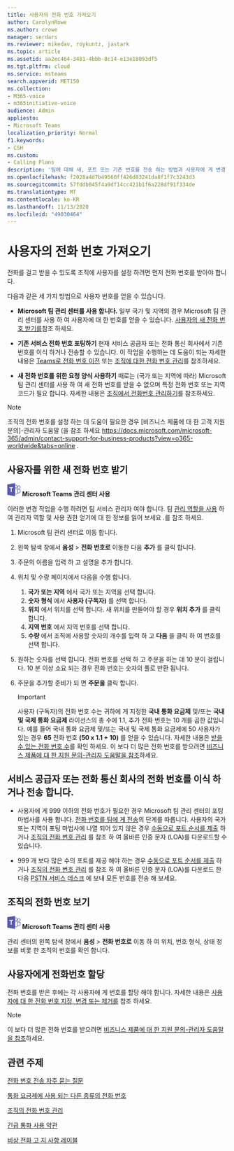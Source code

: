 ```yaml
---
title: 사용자의 전화 번호 가져오기
author: CarolynRowe
ms.author: crowe
manager: serdars
ms.reviewer: mikedav, roykuntz, jastark
ms.topic: article
ms.assetid: aa2ec464-3481-4bbb-8c14-e13e18093df5
ms.tgt.pltfrm: cloud
ms.service: msteams
search.appverid: MET150
ms.collection:
- M365-voice
- m365initiative-voice
audience: Admin
appliesto:
- Microsoft Teams
localization_priority: Normal
f1.keywords:
- CSH
ms.custom:
- Calling Plans
description: '팀에 대해 새, 포트 또는 기존 번호를 전송 하는 방법과 사용자에 게 변경 내용을 표시 하는 방법에 대해 알아봅니다. '
ms.openlocfilehash: f2028a4d7b49560ff426d83241da8f1f7c3243d3
ms.sourcegitcommit: 57fddb045f4a9df14cc421b1f6a228df91f334de
ms.translationtype: MT
ms.contentlocale: ko-KR
ms.lasthandoff: 11/13/2020
ms.locfileid: "49030464"
---
```

# <a name="getting-phone-numbers-for-your-users"></a>사용자의 전화 번호 가져오기

전화를 걸고 받을 수 있도록 조직에 사용자를 설정 하려면 먼저 전화 번호를 받아야 합니다.
  
다음과 같은 세 가지 방법으로 사용자 번호를 얻을 수 있습니다.

- **Microsoft 팀 관리 센터를 사용 합니다.** 일부 국가 및 지역의 경우 Microsoft 팀 관리 센터를 사용 하 여 사용자에 대 한 번호를 얻을 수 있습니다. [사용자의 새 전화 번호 받기를](#get-new-phone-numbers-for-your-users)참조 하세요.

- **기존 서비스 전화 번호 포팅하기** 현재 서비스 공급자 또는 전화 통신 회사에서 기존 번호를 이식 하거나 전송할 수 있습니다. 이 작업을 수행하는 데 도움이 되는 자세한 내용은 [Teams로 전화 번호 이전](/microsoftteams/phone-number-calling-plans/transfer-phone-numbers-to-teams) 또는 [조직에 대한 전화 번호 관리](/microsoftteams/manage-phone-numbers-for-your-organization)를 참조하세요.  
  
- **새 전화 번호를 위한 요청 양식 사용하기** 때로는 (국가 또는 지역에 따라) Microsoft 팀 관리 센터를 사용 하 여 새 전화 번호를 받을 수 없으며 특정 전화 번호 또는 지역 코드가 필요 합니다. 자세한 내용은 [조직에서 전화번호 관리하기](/microsoftteams/manage-phone-numbers-for-your-organization)를 참조하세요.
  
> [!NOTE]
> 조직의 전화 번호를 설정 하는 데 도움이 필요한 경우 [비즈니스 제품에 대 한 고객 지원 문의]-관리자 도움말 (을 참조 하세요 https://docs.microsoft.com/microsoft-365/admin/contact-support-for-business-products?view=o365-worldwide&tabs=online .
  
## <a name="get-new-phone-numbers-for-your-users"></a>사용자를 위한 새 전화 번호 받기

![Microsoft Teams 로고를 나타내는 아이콘](media/teams-logo-30x30.png) **Microsoft Teams 관리 센터 사용**

이러한 변경 작업을 수행 하려면 팀 서비스 관리자 여야 합니다. 팀 [관리 역할을 사용](https://docs.microsoft.com/microsoftteams/using-admin-roles) 하 여 관리자 역할 및 사용 권한 얻기에 대 한 정보를 읽어 보세요 .를 참조 하세요.

1. Microsoft 팀 관리 센터로 이동 합니다.
2. 왼쪽 탐색 창에서 **음성**  >  **전화 번호로** 이동한 다음 **추가** 를 클릭 합니다.
3. 주문의 이름을 입력 하 고 설명을 추가 합니다.
4. 위치 및 수량 페이지에서 다음을 수행 합니다.
    1. **국가 또는 지역** 에서 국가 또는 지역을 선택 합니다.
    2. **숫자 형식** 에서 **사용자 (구독자)** 를 선택 합니다.
    3. **위치** 에서 위치를 선택 합니다. 새 위치를 만들어야 할 경우 **위치 추가** 를 클릭 합니다.
    4. **지역 번호** 에서 지역 번호를 선택 합니다.
    5. **수량** 에서 조직에 사용할 숫자의 개수를 입력 하 고 **다음** 을 클릭 하 여 번호를 선택 합니다.
5. 원하는 숫자를 선택 합니다. 전화 번호를 선택 하 고 주문을 하는 데 10 분이 걸립니다. 10 분 이상 소요 되는 경우 전화 번호는 숫자의 풀로 반환 됩니다.
6. 주문을 추가할 준비가 되 면 **주문을** 클릭 합니다.

    > [!IMPORTANT]
    > 사용자 (구독자)의 전화 번호 수는 귀하에 게 지정한 **국내 통화 요금제** 및/또는 **국내 및 국제 통화 요금제** 라이선스의 총 수에 1.1, 추가 전화 번호는 10 개를 곱한 값입니다. 예를 들어 국내 통화 요금제 및/또는 국내 및 국제 통화 요금제에 50 사용자가 있는 경우 **65** 전화 번호 **(50 x 1.1 + 10)** 를 얻을 수 있습니다. 자세한 내용은 [받을 수 있는 전화 번호 수](/microsoftteams/how-many-phone-numbers-can-you-get)를 확인 하세요. 이 보다 더 많은 전화 번호를 받으려면 [비즈니스 제품에 대 한 지원 문의-관리자 도움말을 참조](https://docs.microsoft.com/microsoft-365/admin/contact-support-for-business-products?view=o365-worldwide&tabs=online)하세요.
  
## <a name="port-or-transfer-phone-numbers-from-your-service-provider-or-phone-carrier"></a>서비스 공급자 또는 전화 통신 회사의 전화 번호를 이식 하거나 전송 합니다.
  
- 사용자에 게 999 이하의 전화 번호가 필요한 경우 Microsoft 팀 관리 센터의 포팅 마법사를 사용 합니다. [전화 번호를 팀에 게 전송](/microsoftteams/phone-number-calling-plans/transfer-phone-numbers-to-teams)의 단계를 따릅니다. 사용자의 국가 또는 지역이 포팅 마법사에 나열 되어 있지 않은 경우 [수동으로 포트 순서를 제출](phone-number-calling-plans/manually-submit-port-order.md) 하거나 [조직의 전화 번호 관리](/microsoftteams/manage-phone-numbers-for-your-organization) 를 참조 하 여 올바른 인증 문자 (LOA)를 다운로드할 수 있습니다.

- 999 개 보다 많은 수의 포트를 제공 해야 하는 경우 [수동으로 포트 순서를 제출](phone-number-calling-plans/manually-submit-port-order.md) 하거나 [조직의 전화 번호 관리](/microsoftteams/manage-phone-numbers-for-your-organization) 를 참조 하 여 올바른 인증 문자 (LOA)를 다운로드 한 다음 [PSTN 서비스 데스크](manage-phone-numbers-for-your-organization/contact-pstn-service-desk.md) 에 보내 모든 번호를 전송 해 보세요.

## <a name="view-the-phone-numbers-for-your-organization"></a>조직의 전화 번호 보기

![Microsoft Teams 로고를 나타내는 아이콘](media/teams-logo-30x30.png) **Microsoft Teams 관리 센터 사용**

관리 센터의 왼쪽 탐색 창에서 **음성**  >  **전화 번호로** 이동 하 여 위치, 번호 형식, 상태 정보를 비롯 한 조직의 번호를 확인 합니다.
  
## <a name="assign-phone-numbers-to-users"></a>사용자에게 전화번호 할당

전화 번호를 받은 후에는 각 사용자에 게 번호를 할당 해야 합니다. 자세한 내용은 [사용자에 대 한 전화 번호 지정, 변경 또는 제거를](/microsoftteams/assign-change-or-remove-a-phone-number-for-a-user) 참조 하세요.

> [!NOTE]
> 이 보다 더 많은 전화 번호를 받으려면 [비즈니스 제품에 대 한 지원 문의-관리자 도움말을 참조](https://docs.microsoft.com/microsoft-365/admin/contact-support-for-business-products?view=o365-worldwide&tabs=online)하세요.

## <a name="related-topics"></a>관련 주제

[전화 번호 전송 자주 묻는 질문](/microsoftteams/transferring-phone-numbers-common-questions)

[통화 요금제에 사용 되는 다른 종류의 전화 번호](/microsoftteams/different-kinds-of-phone-numbers-used-for-calling-plans)

[조직의 전화 번호 관리](/microsoftteams/manage-phone-numbers-for-your-organization)

[긴급 통화 사용 약관](/microsoftteams/emergency-calling-terms-and-conditions)

[비상 전화 고 지 사항 레이블](https://github.com/MicrosoftDocs/OfficeDocs-SkypeForBusiness/blob/live/Teams/downloads/emergency-calling/emergency-calling-label-(en-us)-(v.1.0).zip?raw=true)
